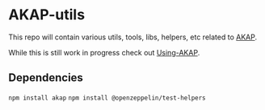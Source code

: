 AKAP-utils
==========

This repo will contain various utils, tools, libs, helpers, etc related to [AKAP](https://akap.me).

While this is still work in progress check out [Using-AKAP](https://github.com/cfelde/Using-AKAP).

## Dependencies

`npm install akap`
`npm install @openzeppelin/test-helpers`
